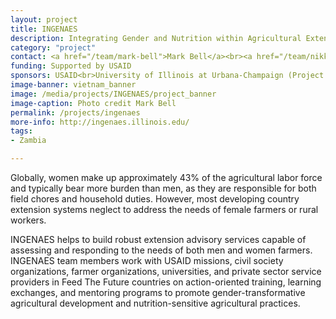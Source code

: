 ```yaml
---
layout: project
title: INGENAES
description: Integrating Gender and Nutrition within Agricultural Extension Services (INGENAES) works to improve agricultural livelihoods focusing on strengthening extension and advisory services to empower and engage smallholder farmers, male and female.
category: "project"
contact: <a href="/team/mark-bell">Mark Bell</a><br><a href="/team/nikki-grey-rutamu">Nikki Grey Rutamu</a><br><a href="/team/edye-kuyper">Edye Kuyper</a>
funding: Supported by USAID
sponsors: USAID<br>University of Illinois at Urbana-Champaign (Project Lead)<br>University of Florida<br>UC Davis<br>Cultural Practice, LLC
image-banner: vietnam_banner
image: /media/projects/INGENAES/project_banner
image-caption: Photo credit Mark Bell
permalink: /projects/ingenaes
more-info: http://ingenaes.illinois.edu/
tags:
- Zambia

---
```

Globally, women make up approximately 43% of the agricultural labor force and typically bear more burden than men, as they are responsible for both field chores and household duties. However, most developing country extension systems neglect to address the needs of female farmers or rural workers.

INGENAES helps to build robust extension advisory services capable of assessing and responding to the needs of both men and women farmers. INGENAES team members work with USAID missions, civil society organizations, farmer organizations, universities, and private sector service providers in Feed The Future countries on action-oriented training, learning exchanges, and mentoring programs to promote gender-transformative agricultural development and nutrition-sensitive agricultural practices.

